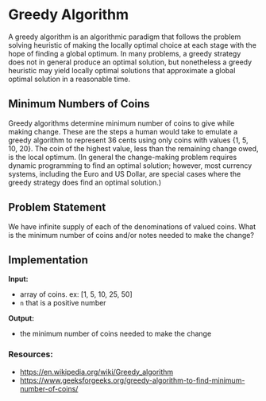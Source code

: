 # Greedy Algorithm
A greedy algorithm is an algorithmic paradigm that follows the problem solving heuristic of making the locally optimal choice at each stage with the hope of finding a global optimum. In many problems, a greedy strategy does not in general produce an optimal solution, but nonetheless a greedy heuristic may yield locally optimal solutions that approximate a global optimal solution in a reasonable time.

## Minimum Numbers of Coins
Greedy algorithms determine minimum number of coins to give while making change. These are the steps a human would take to emulate a greedy algorithm to represent 36 cents using only coins with values {1, 5, 10, 20}. The coin of the highest value, less than the remaining change owed, is the local optimum. (In general the change-making problem requires dynamic programming to find an optimal solution; however, most currency systems, including the Euro and US Dollar, are special cases where the greedy strategy does find an optimal solution.)

## Problem Statement
We have infinite supply of each of the denominations of valued coins.
What is the minimum number of coins and/or notes needed to make the change?

## Implementation
**Input:**
- array of coins. ex: [1, 5, 10, 25, 50]
- `n` that is a positive number

**Output:**
- the minimum number of coins needed to make the change

### Resources:
* https://en.wikipedia.org/wiki/Greedy_algorithm
* https://www.geeksforgeeks.org/greedy-algorithm-to-find-minimum-number-of-coins/
